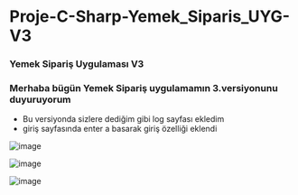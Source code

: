 # Proje-C-Sharp-Yemek_Siparis_UYG-V3
<h3>Yemek Sipariş Uygulaması V3</h3>
<h3>Merhaba bügün Yemek Sipariş uygulamamın 3.versiyonunu duyuruyorum</h3>
<ul> 
<li> Bu versiyonda sizlere dediğim gibi log sayfası ekledim </li> 
<li> giriş sayfasında enter a basarak giriş özelliği eklendi</li>
</ul>

![image](https://github.com/EmreInanc/Proje-C-Sharp-Yemek_Siparis_UYG-V3/assets/169296203/c9696b3f-dfbe-4890-b603-605a9d270138)

![image](https://github.com/EmreInanc/Proje-C-Sharp-Yemek_Siparis_UYG-V3/assets/169296203/418c5333-d7c8-416e-9453-e373bd07b192)


![image](https://github.com/EmreInanc/Proje-C-Sharp-Yemek_Siparis_UYG-V3/assets/169296203/5d28f4c6-44c2-4d79-ad20-8b113a387788)

